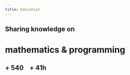 ```yaml
---
title: Education
---
```


## Sharing knowledge on

# mathematics & programming

## + <i class="far fa-user"></i> 540 &nbsp;&nbsp; + <i class="far fa-clock"></i> 41h
